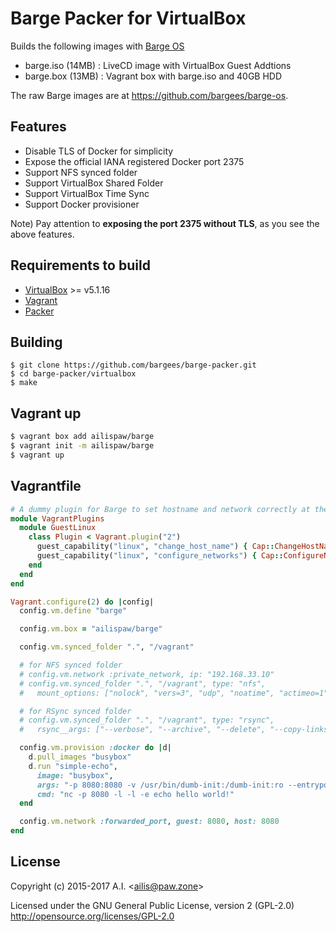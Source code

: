 # Barge Packer for VirtualBox

Builds the following images with [Barge OS](https://github.com/bargees/barge-os)

- barge.iso (14MB) : LiveCD image with VirtualBox Guest Addtions
- barge.box (13MB) : Vagrant box with barge.iso and 40GB HDD

The raw Barge images are at https://github.com/bargees/barge-os.

## Features

- Disable TLS of Docker for simplicity
- Expose the official IANA registered Docker port 2375
- Support NFS synced folder
- Support VirtualBox Shared Folder
- Support VirtualBox Time Sync
- Support Docker provisioner

Note) Pay attention to **exposing the port 2375 without TLS**, as you see the above features.

## Requirements to build

- [VirtualBox](https://www.virtualbox.org/) >= v5.1.16
- [Vagrant](https://www.vagrantup.com/)
- [Packer](https://packer.io/)

## Building

```
$ git clone https://github.com/bargees/barge-packer.git
$ cd barge-packer/virtualbox
$ make
```

## Vagrant up

```bash
$ vagrant box add ailispaw/barge
$ vagrant init -m ailispaw/barge
$ vagrant up
```

## Vagrantfile

```ruby
# A dummy plugin for Barge to set hostname and network correctly at the very first `vagrant up`
module VagrantPlugins
  module GuestLinux
    class Plugin < Vagrant.plugin("2")
      guest_capability("linux", "change_host_name") { Cap::ChangeHostName }
      guest_capability("linux", "configure_networks") { Cap::ConfigureNetworks }
    end
  end
end

Vagrant.configure(2) do |config|
  config.vm.define "barge"

  config.vm.box = "ailispaw/barge"

  config.vm.synced_folder ".", "/vagrant"

  # for NFS synced folder
  # config.vm.network :private_network, ip: "192.168.33.10"
  # config.vm.synced_folder ".", "/vagrant", type: "nfs",
  #   mount_options: ["nolock", "vers=3", "udp", "noatime", "actimeo=1"]

  # for RSync synced folder
  # config.vm.synced_folder ".", "/vagrant", type: "rsync",
  #   rsync__args: ["--verbose", "--archive", "--delete", "--copy-links"]

  config.vm.provision :docker do |d|
    d.pull_images "busybox"
    d.run "simple-echo",
      image: "busybox",
      args: "-p 8080:8080 -v /usr/bin/dumb-init:/dumb-init:ro --entrypoint=/dumb-init",
      cmd: "nc -p 8080 -l -l -e echo hello world!"
  end

  config.vm.network :forwarded_port, guest: 8080, host: 8080
end
```

## License

Copyright (c) 2015-2017 A.I. &lt;ailis@paw.zone&gt;

Licensed under the GNU General Public License, version 2 (GPL-2.0)  
http://opensource.org/licenses/GPL-2.0
